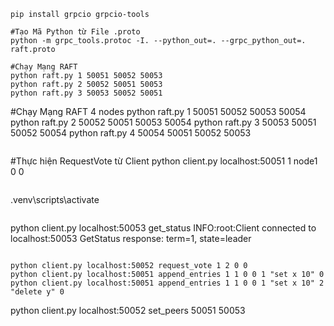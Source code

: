 ```
pip install grpcio grpcio-tools
```

```
#Tạo Mã Python từ File .proto
python -m grpc_tools.protoc -I. --python_out=. --grpc_python_out=. raft.proto
```

```
#Chạy Mạng RAFT
python raft.py 1 50051 50052 50053
python raft.py 2 50052 50051 50053
python raft.py 3 50053 50052 50051
```

#Chạy Mạng RAFT 4 nodes
python raft.py 1 50051 50052 50053 50054
python raft.py 2 50052 50051 50053 50054
python raft.py 3 50053 50051 50052 50054
python raft.py 4 50054 50051 50052 50053

```

```

#Thực hiện RequestVote từ Client
python client.py localhost:50051 1 node1 0 0

```

```

.venv\scripts\activate

```

```

python client.py localhost:50053 get_status
INFO:root:Client connected to localhost:50053
GetStatus response: term=1, state=leader

```

python client.py localhost:50052 request_vote 1 2 0 0
python client.py localhost:50051 append_entries 1 1 0 0 1 "set x 10" 0
python client.py localhost:50051 append_entries 1 1 0 0 1 "set x 10" 2 "delete y" 0

```

python client.py localhost:50052 set_peers 50051 50053
